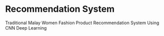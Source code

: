 # Recommendation System
 Traditional Malay Women Fashion Product Recommendation System Using CNN Deep Learning

